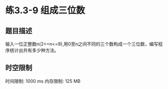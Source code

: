 # 练3.3-9 组成三位数

## 题目描述

输入一位正整数n(2<=n<=9),用0至n之间不同的三个数构成一个三位数，编写程序统计出共有多少种方法。

## 时空限制

时间限制: 1000 ms
内存限制: 125 MB
